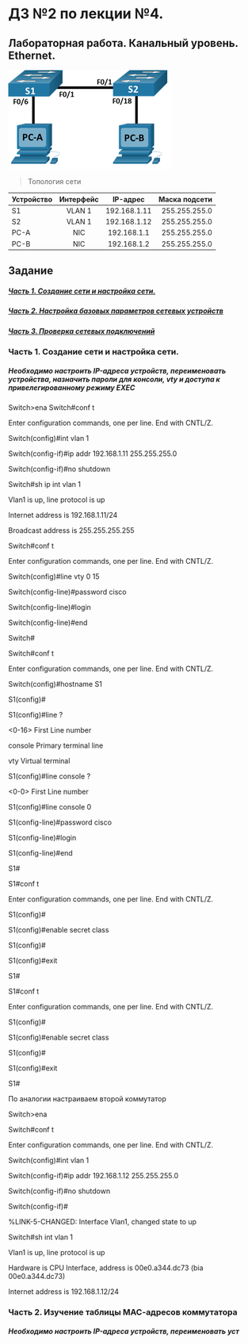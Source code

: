 # ДЗ №2 по лекции №4.

## Лабораторная работа. Канальный уровень. Ethernet. 

![](https://github.com/yksie/Network-engineer/blob/main/lab02(lec4)/1.png)
> Топология сети


| Устройство  | Интерфейс   | IP-адрес| Маска подсети |
| :------------ |:---------------:|:---------------:|-----:|
| S1      | VLAN 1 | 192.168.1.11 | 255.255.255.0 |
| S2      | VLAN 1 | 192.168.1.12 | 255.255.255.0 |
| PC-A      | NIC       |  192.168.1.1 | 255.255.255.0 |
| PC-B      | NIC       |  192.168.1.2 | 255.255.255.0 |

## Задание

##### [Часть 1. Создание сети и настройка сети.](https://github.com/yksie/Network-engineer/edit/main/lab01/README.md#%D1%87%D0%B0%D1%81%D1%82%D1%8C-1-%D1%81%D0%BE%D0%B7%D0%B4%D0%B0%D0%BD%D0%B8%D0%B5-%D1%81%D0%B5%D1%82%D0%B8-%D0%B8-%D0%BF%D1%80%D0%BE%D0%B2%D0%B5%D1%80%D0%BA%D0%B0-%D0%BD%D0%B0%D1%81%D1%82%D1%80%D0%BE%D0%B5%D0%BA-%D0%BA%D0%BE%D0%BC%D0%BC%D1%83%D1%82%D0%B0%D1%82%D0%BE%D1%80%D0%B0-%D0%BF%D0%BE-%D1%83%D0%BC%D0%BE%D0%BB%D1%87%D0%B0%D0%BD%D0%B8%D1%8E-1)

##### [Часть 2. Настройка базовых параметров сетевых устройств](https://github.com/yksie/Network-engineer/edit/main/lab01/README.md#%D1%87%D0%B0%D1%81%D1%82%D1%8C-2-%D0%BD%D0%B0%D1%81%D1%82%D1%80%D0%BE%D0%B9%D0%BA%D0%B0-%D0%B1%D0%B0%D0%B7%D0%BE%D0%B2%D1%8B%D1%85-%D0%BF%D0%B0%D1%80%D0%B0%D0%BC%D0%B5%D1%82%D1%80%D0%BE%D0%B2-%D1%81%D0%B5%D1%82%D0%B5%D0%B2%D1%8B%D1%85-%D1%83%D1%81%D1%82%D1%80%D0%BE%D0%B9%D1%81%D1%82%D0%B2-1)

##### [Часть 3. Проверка сетевых подключений](https://github.com/yksie/Network-engineer/edit/main/lab01/README.md#%D1%87%D0%B0%D1%81%D1%82%D1%8C-3-%D0%BF%D1%80%D0%BE%D0%B2%D0%B5%D1%80%D0%BA%D0%B0-%D1%81%D0%B5%D1%82%D0%B5%D0%B2%D1%8B%D1%85-%D0%BF%D0%BE%D0%B4%D0%BA%D0%BB%D1%8E%D1%87%D0%B5%D0%BD%D0%B8%D0%B9-1)




### Часть 1. Создание сети и настройка сети.

##### Необходимо настроить IP-адреса устройств, переименовать устройства, назначить пароли для консоли, vty и доступа к привелегированному режиму EXEC

Switch>ena
Switch#conf t

Enter configuration commands, one per line. End with CNTL/Z.

Switch(config)#int vlan 1

Switch(config-if)#ip addr 192.168.1.11 255.255.255.0

Switch(config-if)#no shutdown

Switch#sh ip int vlan 1

Vlan1 is up, line protocol is up

Internet address is 192.168.1.11/24

Broadcast address is 255.255.255.255

Switch#conf t

Enter configuration commands, one per line. End with CNTL/Z.

Switch(config)#line vty 0 15

Switch(config-line)#password cisco

Switch(config-line)#login

Switch(config-line)#end

Switch#

Switch#conf t

Enter configuration commands, one per line. End with CNTL/Z.

Switch(config)#hostname S1

S1(config)#

S1(config)#line ?

<0-16> First Line number

console Primary terminal line

vty Virtual terminal

S1(config)#line console ?

<0-0> First Line number

S1(config)#line console 0

S1(config-line)#password cisco

S1(config-line)#login

S1(config-line)#end

S1#

S1#conf t

Enter configuration commands, one per line. End with CNTL/Z.

S1(config)#

S1(config)#enable secret class

S1(config)#

S1(config)#exit

S1#

S1#conf t

Enter configuration commands, one per line. End with CNTL/Z.

S1(config)#

S1(config)#enable secret class

S1(config)#

S1(config)#exit

S1#

По аналогии настраиваем второй коммутатор

Switch>ena

Switch#conf t

Enter configuration commands, one per line. End with CNTL/Z.

Switch(config)#int vlan 1

Switch(config-if)#ip addr 192.168.1.12 255.255.255.0

Switch(config-if)#no shutdown

Switch(config-if)#

%LINK-5-CHANGED: Interface Vlan1, changed state to up

Switch#sh int vlan 1

Vlan1 is up, line protocol is up

Hardware is CPU Interface, address is 00e0.a344.dc73 (bia 00e0.a344.dc73)

Internet address is 192.168.1.12/24


### Часть 2. Изучение таблицы МАС-адресов коммутатора

##### Необходимо настроить IP-адреса устройств, переименовать уст


